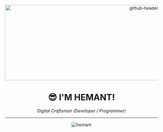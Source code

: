 <p align="center">
<img width="945" height="250" alt="github-header-image" src="https://github.com/user-attachments/assets/c0e5c90c-2061-476e-b59f-0bf5726688f7" />


</p>

<h1 align="center">😎 I'M HEMANT!</h1>

<p align="center"><i>Digital Craftsman (Developer / Programmer)</i></p>

---

<p align="center">
  <img src="https://komarev.com/ghpvc/?username=hemant&label=Profile%20views&color=0e75b6&style=flat" alt="hemant" />
</p>


